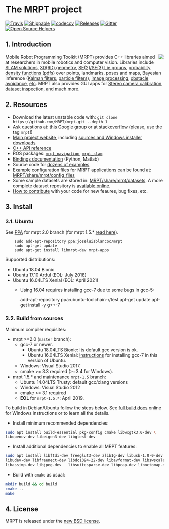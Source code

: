 The MRPT project
====================================================
[![Travis](https://travis-ci.org/MRPT/mrpt.png?branch=master)](https://travis-ci.org/MRPT/mrpt)
[![Shippable](http://mrpt.ual.es:50000/projects/59fa7483a5b9410700f38883/badge?branch=master)](http://150.214.150.101:50001/github/MRPT/mrpt)
[![codecov](https://codecov.io/gh/MRPT/mrpt/branch/master/graph/badge.svg)](https://codecov.io/gh/MRPT/mrpt)
[![Releases](https://img.shields.io/github/release/MRPT/mrpt.svg)](https://github.com/MRPT/mrpt/releases)
[![Gitter](https://badges.gitter.im/Join%20Chat.svg)](https://gitter.im/MRPT/mrpt)
[![Open Source Helpers](https://www.codetriage.com/mrpt/mrpt/badges/users.svg)](https://www.codetriage.com/mrpt/mrpt)

## 1. Introduction
<img align="right" src="https://mrpt.github.io/imgs/mrpt-videos-mix2.gif">

Mobile Robot Programming Toolkit (MRPT) provides C++ libraries aimed at researchers
in mobile robotics and computer vision. Libraries include [SLAM solutions](http://www.mrpt.org/List_of_SLAM_algorithms), [3D(6D) geometry](http://www.mrpt.org/tutorials/programming/maths-and-geometry/2d_3d_geometry/), [SE(2)/SE(3) Lie groups](http://ingmec.ual.es/~jlblanco/papers/jlblanco2010geometry3D_techrep.pdf),
[probability density functions (pdfs)](http://reference.mrpt.org/stable/classmrpt_1_1utils_1_1_c_probability_density_function.html) over points, landmarks, poses and maps,
Bayesian inference ([Kalman filters](http://www.mrpt.org/Kalman_Filters), [particle filters](http://www.mrpt.org/tutorials/programming/statistics-and-bayes-filtering/particle_filters/)), [image processing](http://www.mrpt.org/tutorials/programming/images-image-processing-camera-models/), [obstacle avoidance](http://www.mrpt.org/Obstacle_avoidance), [etc](http://reference.mrpt.org/devel/modules.html).
MRPT also provides GUI apps for [Stereo camera calibration](http://www.mrpt.org/list-of-mrpt-apps/application-kinect-stereo-calib/), [dataset inspection](http://www.mrpt.org/list-of-mrpt-apps/rawlogviewer/),
and [much more](http://www.mrpt.org/list-of-mrpt-apps/).

## 2. Resources
  * Download the latest unstable code with: `git clone https://github.com/MRPT/mrpt.git --depth 1`
  * Ask questions at: [this Google group](http://www.mrpt.org/forum/) or at [stackoverflow](http://stackoverflow.com/search?q=mrpt) (please, use the tag `mrpt`!)
  * [Main project website](http://www.mrpt.org/), including [sources and Windows installer downloads](http://www.mrpt.org/download-mrpt/)
  * [C++ API reference](http://reference.mrpt.org/)
  * ROS packages: [`mrpt_navigation`](http://wiki.ros.org/mrpt_navigation), [`mrpt_slam`](http://wiki.ros.org/mrpt_slam)
  * [Bindings documentation](https://github.com/MRPT/mrpt/wiki) (Python, Matlab)
  * Source code for [dozens of examples](http://www.mrpt.org/tutorials/mrpt-examples/)
  * Example configuration files for  MRPT applications can be found at:
     [MRPT/share/mrpt/config_files](https://github.com/MRPT/mrpt/tree/master/share/mrpt/config_files)
  * Some sample datasets are stored in:
     [MRPT/share/mrpt/datasets](https://github.com/MRPT/mrpt/tree/master/share/mrpt/datasets).
    A more complete dataset repository is [available online](http://www.mrpt.org/robotics_datasets).
  * [How to contribute](https://github.com/MRPT/mrpt/blob/master/.github/CONTRIBUTING.md) with your code for new feaures, bug fixes, etc.

## 3. Install

### 3.1. Ubuntu

See [PPA](https://launchpad.net/~joseluisblancoc/+archive/ubuntu/mrpt) for mrpt 2.0 branch (for mrpt 1.5.* [read here](https://github.com/MRPT/mrpt/tree/mrpt-1.5#31-ubuntu-ppa)).

        sudo add-apt-repository ppa:joseluisblancoc/mrpt
        sudo apt-get update
        sudo apt-get install libmrpt-dev mrpt-apps

Supported distributions:
  * Ubuntu 18.04 Bionic
  * Ubuntu 17.10 Artful (EOL: July 2018)
  * Ubuntu 16.04LTS Xenial (EOL: April 2021)
  	* Using 16.04 requires installing gcc-7 due to some bugs in gcc-5:

        add-apt-repository ppa:ubuntu-toolchain-r/test
        apt-get update
        apt-get install -y g++-7


### 3.2. Build from sources

Minimum compiler requisites:
  * mrpt >=2.0 (`master` branch):
    * gcc-7 or newer.
      * Ubuntu 18.04LTS Bionic: Its default gcc version is ok.
      * Ubuntu 16.04LTS Xenial: [Instructions](https://gist.github.com/jlblancoc/99521194aba975286c80f93e47966dc5) for installing gcc-7 in this version of Ubuntu.
    * Windows: Visual Studio 2017.
    * cmake >= 3.3 required (>=3.4 for Windows).
  * mrpt 1.5.* and maintenance `mrpt-1.5` branch:
    * Ubuntu 14.04LTS Trusty: default gcc/clang versions
    * Windows: Visual Studio 2012
    * cmake >= 3.1 required
    * **EOL** for `mrpt-1.5.*`: April 2019.

To build in Debian/Ubuntu follow the steps below. See [full build docs](http://www.mrpt.org/Building_and_Installing_Instructions) online
for Windows instructions or to learn all the details.

  * Install minimum recommended dependencies:

```bash
sudo apt install build-essential pkg-config cmake libwxgtk3.0-dev \
libopencv-dev libeigen3-dev libgtest-dev
```

  * Install additional dependencies to enable all MRPT features:

```bash
sudo apt install libftdi-dev freeglut3-dev zlib1g-dev libusb-1.0-0-dev \
libudev-dev libfreenect-dev libdc1394-22-dev libavformat-dev libswscale-dev \
libassimp-dev libjpeg-dev   libsuitesparse-dev libpcap-dev liboctomap-dev
```

  * Build with `cmake` as usual:

```bash
mkdir build && cd build
cmake ..
make
```

## 4. License
MRPT is released under the [new BSD license](http://www.mrpt.org/License/).
